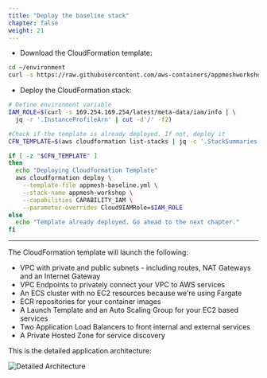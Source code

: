 ```yaml
---
title: "Deploy the baseline stack"
chapter: false
weight: 21
---
```


* Download the CloudFormation template:

```bash
cd ~/environment
curl -s https://raw.githubusercontent.com/aws-containers/appmeshworkshop/master/templates/appmesh-baseline.yml -o appmesh-baseline.yml
```

* Deploy the CloudFormation stack:

```bash
# Define environment variable
IAM_ROLE=$(curl -s 169.254.169.254/latest/meta-data/iam/info | \
  jq -r '.InstanceProfileArn' | cut -d'/' -f2)

#Check if the template is already deployed. If not, deploy it
CFN_TEMPLATE=$(aws cloudformation list-stacks | jq -c '.StackSummaries[].StackName | select( . == "appmesh-workshop" )')

if [ -z "$CFN_TEMPLATE" ]
then
  echo "Deploying Cloudformation Template"
  aws cloudformation deploy \
    --template-file appmesh-baseline.yml \
    --stack-name appmesh-workshop \
    --capabilities CAPABILITY_IAM \
    --parameter-overrides Cloud9IAMRole=$IAM_ROLE
else
  echo "Template already deployed. Go ahead to the next chapter."
fi
```

___

The CloudFormation template will launch the following:

- VPC with private and public subnets - including routes, NAT Gateways and an Internet Gateway
- VPC Endpoints to privately connect your VPC to AWS services
- An ECS cluster with no EC2 resources because we're using Fargate
- ECR repositories for your container images
- A Launch Template and an Auto Scaling Group for your EC2 based services
- Two Application Load Balancers to front internal and external services
- A Private Hosted Zone for service discovery

This is the detailed application architecture:

![Detailed Architecture](/images/app_mesh_architecture/AppMeshWorkshop.png)
